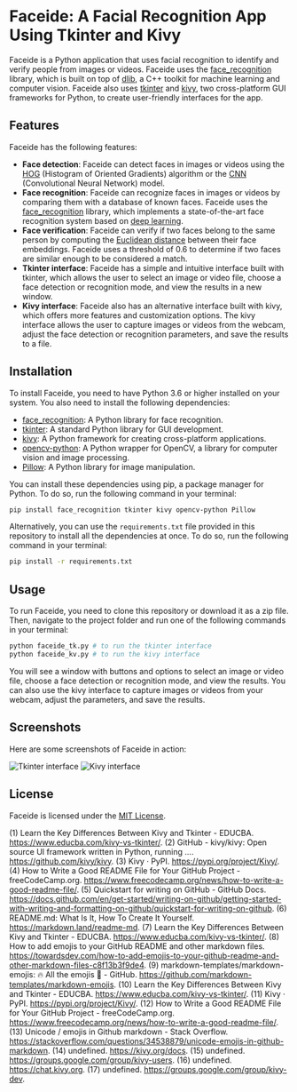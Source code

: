 
# Faceide: A Facial Recognition App Using Tkinter and Kivy

Faceide is a Python application that uses facial recognition to identify and verify people from images or videos. Faceide uses the [face_recognition](^1^) library, which is built on top of [dlib](^2^), a C++ toolkit for machine learning and computer vision. Faceide also uses [tkinter](^3^) and [kivy](^4^), two cross-platform GUI frameworks for Python, to create user-friendly interfaces for the app.

## Features

Faceide has the following features:

- **Face detection**: Faceide can detect faces in images or videos using the [HOG](^5^) (Histogram of Oriented Gradients) algorithm or the [CNN](^6^) (Convolutional Neural Network) model.
- **Face recognition**: Faceide can recognize faces in images or videos by comparing them with a database of known faces. Faceide uses the [face_recognition](^1^) library, which implements a state-of-the-art face recognition system based on [deep learning](^7^).
- **Face verification**: Faceide can verify if two faces belong to the same person by computing the [Euclidean distance](^8^) between their face embeddings. Faceide uses a threshold of 0.6 to determine if two faces are similar enough to be considered a match.
- **Tkinter interface**: Faceide has a simple and intuitive interface built with tkinter, which allows the user to select an image or video file, choose a face detection or recognition mode, and view the results in a new window.
- **Kivy interface**: Faceide also has an alternative interface built with kivy, which offers more features and customization options. The kivy interface allows the user to capture images or videos from the webcam, adjust the face detection or recognition parameters, and save the results to a file.

## Installation

To install Faceide, you need to have Python 3.6 or higher installed on your system. You also need to install the following dependencies:

- [face_recognition](^1^): A Python library for face recognition.
- [tkinter](^3^): A standard Python library for GUI development.
- [kivy](^4^): A Python framework for creating cross-platform applications.
- [opencv-python](^9^): A Python wrapper for OpenCV, a library for computer vision and image processing.
- [Pillow](^10^): A Python library for image manipulation.

You can install these dependencies using pip, a package manager for Python. To do so, run the following command in your terminal:

```bash
pip install face_recognition tkinter kivy opencv-python Pillow
```

Alternatively, you can use the `requirements.txt` file provided in this repository to install all the dependencies at once. To do so, run the following command in your terminal:

```bash
pip install -r requirements.txt
```

## Usage

To run Faceide, you need to clone this repository or download it as a zip file. Then, navigate to the project folder and run one of the following commands in your terminal:

```bash
python faceide_tk.py # to run the tkinter interface
python faceide_kv.py # to run the kivy interface
```

You will see a window with buttons and options to select an image or video file, choose a face detection or recognition mode, and view the results. You can also use the kivy interface to capture images or videos from your webcam, adjust the parameters, and save the results.

## Screenshots

Here are some screenshots of Faceide in action:

![Tkinter interface](tkinter_screenshot.png)
![Kivy interface](kivy_screenshot.png)

## License

Faceide is licensed under the [MIT License](LICENSE).


(1) Learn the Key Differences Between Kivy and Tkinter - EDUCBA. https://www.educba.com/kivy-vs-tkinter/.
(2) GitHub - kivy/kivy: Open source UI framework written in Python, running .... https://github.com/kivy/kivy.
(3) Kivy · PyPI. https://pypi.org/project/Kivy/.
(4) How to Write a Good README File for Your GitHub Project - freeCodeCamp.org. https://www.freecodecamp.org/news/how-to-write-a-good-readme-file/.
(5) Quickstart for writing on GitHub - GitHub Docs. https://docs.github.com/en/get-started/writing-on-github/getting-started-with-writing-and-formatting-on-github/quickstart-for-writing-on-github.
(6) README.md: What Is It, How To Create It Yourself. https://markdown.land/readme-md.
(7) Learn the Key Differences Between Kivy and Tkinter - EDUCBA. https://www.educba.com/kivy-vs-tkinter/.
(8) How to add emojis to your GitHub README and other markdown files. https://towardsdev.com/how-to-add-emojis-to-your-github-readme-and-other-markdown-files-c8f13b3f9de4.
(9) markdown-templates/markdown-emojis: :fire: All the emojis :tada: - GitHub. https://github.com/markdown-templates/markdown-emojis.
(10) Learn the Key Differences Between Kivy and Tkinter - EDUCBA. https://www.educba.com/kivy-vs-tkinter/.
(11) Kivy · PyPI. https://pypi.org/project/Kivy/.
(12) How to Write a Good README File for Your GitHub Project - freeCodeCamp.org. https://www.freecodecamp.org/news/how-to-write-a-good-readme-file/.
(13) Unicode / emojis in Github markdown - Stack Overflow. https://stackoverflow.com/questions/34538879/unicode-emojis-in-github-markdown.
(14) undefined. https://kivy.org/docs.
(15) undefined. https://groups.google.com/group/kivy-users.
(16) undefined. https://chat.kivy.org.
(17) undefined. https://groups.google.com/group/kivy-dev.

